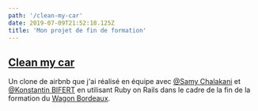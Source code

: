 ```yaml
---
path: '/clean-my-car'
date: 2019-07-09T21:52:18.125Z
title: 'Mon projet de fin de formation'
---
```


## [Clean my car](https://github.com/SamyCha/Clean_Car)

Un clone de airbnb que j'ai réalisé en équipe avec [@Samy Chalakani](https://github.com/SamyCha) et [@Konstantin BIFERT](https://github.com/kissu) en utilisant Ruby on Rails dans le cadre de la fin de la formation du [Wagon Bordeaux](https://www.lewagon.com/fr/bordeaux).
